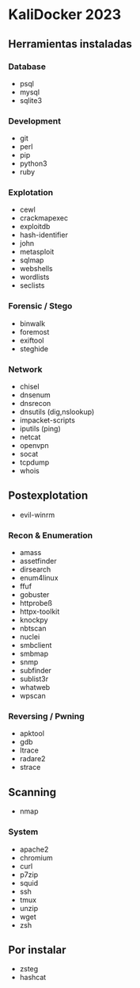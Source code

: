 # KaliDocker 2023

## Herramientas instaladas 

### Database
- psql
- mysql
- sqlite3

### Development
- git
- perl 
- pip
- python3
- ruby

### Explotation
- cewl
- crackmapexec
- exploitdb
- hash-identifier
- john
- metasploit
- sqlmap
- webshells
- wordlists
- seclists

### Forensic / Stego
- binwalk
- foremost
- exiftool
- steghide


### Network
- chisel
- dnsenum
- dnsrecon
- dnsutils (dig,nslookup)
- impacket-scripts
- iputils (ping)
- netcat 
- openvpn
- socat
- tcpdump
- whois

## Postexplotation

- evil-winrm

### Recon & Enumeration
- amass
- assetfinder
- dirsearch
- enum4linux
- ffuf
- gobuster
- httprobeß
- httpx-toolkit
- knockpy
- nbtscan 
- nuclei
- smbclient
- smbmap
- snmp
- subfinder
- sublist3r
- whatweb 
- wpscan

### Reversing / Pwning
- apktool
- gdb
- ltrace
- radare2
- strace

## Scanning
- nmap

### System
- apache2
- chromium
- curl
- p7zip
- squid
- ssh
- tmux
- unzip
- wget
- zsh




## Por instalar
- zsteg
- hashcat